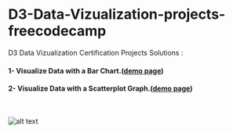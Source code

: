 # D3-Data-Vizualization-projects-freecodecamp
D3 Data Vizualization Certification Projects Solutions : 
#### 1- Visualize Data with a Bar Chart.([demo page](https://codepen.io/ilyas99/full/MWQajMm))
#### 2- Visualize Data with a Scatterplot Graph.([demo page](https://codepen.io/ilyas99/full/bGLpYeg))

<br />

![alt text](https://camo.githubusercontent.com/60c67cf9ac2db30d478d21755289c423e1f985c6/68747470733a2f2f73332e616d617a6f6e6177732e636f6d2f66726565636f646563616d702f776964652d736f6369616c2d62616e6e65722e706e67)
